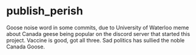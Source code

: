 # publish_perish
Goose noise word in some commits, due to University of Waterloo meme about Canada geese being popular on the discord server that started this project. Vaccine is good, got all three. Sad politics has sullied the noble Canada Goose.
